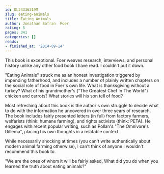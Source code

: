 ```yaml
---
id: OL24336319M
slug: eating-animals
title: Eating Animals
author: Jonathan Safran  Foer
rating: 5
pages: 341
categories: []
reads:
- finished_at: '2014-09-14'
---
```

This book is exceptional. Foer weaves research, interviews, and personal history unlike any other food book I have read. I couldn't put it down.

"Eating Animals" struck me as an honest investigation triggered by impending fatherhood, and includes a number of plainly written chapters on the social role of food in Foer's own life. What is thanksgiving without a turkey? What of his grandmother's ("The Greatest Chef In The World") chicken and carrots? What stories will his son tell of food?

Most refreshing about this book is the author's own struggle to decide what to do with the information he uncovered in over three years of research. The book includes fairly presented letters (in full) from factory farmers, welfarists (think: humane farming), and rights activists (think: PETA). He engages with recent popular writing, such as Pollan's "The Omnivore's Dillema", placing his own thoughts in a relatable context.

While necessarily shocking at times (you can't write authentically about modern animal farming otherwise), I can't think of anyone I wouldn't recommend this book to.

"We are the ones of whom it will be fairly asked, What did you do when you learned the truth about eating animals?"
